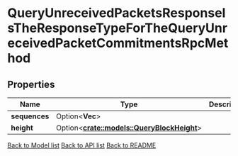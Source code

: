 # QueryUnreceivedPacketsResponseIsTheResponseTypeForTheQueryUnreceivedPacketCommitmentsRpcMethod

## Properties

Name | Type | Description | Notes
------------ | ------------- | ------------- | -------------
**sequences** | Option<**Vec<String>**> |  | [optional]
**height** | Option<[**crate::models::QueryBlockHeight**](query_block_height.md)> |  | [optional]

[Back to Model list](../README.md#documentation-for-models) [Back to API list](../README.md#documentation-for-api-endpoints) [Back to README](../README.md)


